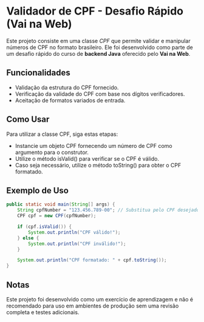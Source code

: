 # Validador de CPF - Desafio Rápido (Vai na Web)

Este projeto consiste em uma classe *CPF* que permite validar e manipular números de CPF no formato brasileiro. Ele foi desenvolvido como parte de um desafio rápido do curso de **backend Java** oferecido pelo **Vai na Web**.

## Funcionalidades

- Validação da estrutura do CPF fornecido.
- Verificação da validade do CPF com base nos dígitos verificadores.
- Aceitação de formatos variados de entrada.

## Como Usar
Para utilizar a classe CPF, siga estas etapas:

- Instancie um objeto CPF fornecendo um número de CPF como argumento para o construtor.
- Utilize o método isValid() para verificar se o CPF é válido.
- Caso seja necessário, utilize o método toString() para obter o CPF formatado.

## Exemplo de Uso

```java
public static void main(String[] args) {
    String cpfNumber = "123.456.789-00"; // Substitua pelo CPF desejado
    CPF cpf = new CPF(cpfNumber);

    if (cpf.isValid()) {
        System.out.println("CPF válido!");
    } else {
        System.out.println("CPF inválido!");
    }

    System.out.println("CPF formatado: " + cpf.toString());
}
```

## Notas

Este projeto foi desenvolvido como um exercício de aprendizagem e não é recomendado para uso em ambientes de produção sem uma revisão completa e testes adicionais.